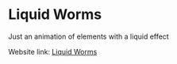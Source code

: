 # Liquid Worms

Just an animation of elements with a liquid effect

Website link: [Liquid Worms](https://drichdev.github.io/Liquid-Worms/)